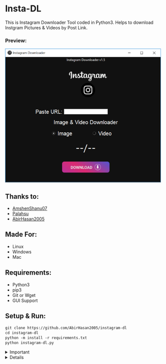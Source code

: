 # Insta-DL
This is Instagram Downloader Tool coded in Python3. Helps to download Instgram Pictures & Videos by Post Link.

### Preview:
![Screenshot](src/screenshot.png)

## Thanks to:
- [AmshenShanu07](https://github.com/AmshenShanu07)
- [Palahsu](https://github.com/palahsu)
- [AbirHasan2005](https://github.com/AbirHasan2005)

## Made For:
- Linux
- Windows
- Mac

## Requirements:
- Python3
- pip3
- Git or Wget
- GUI Support

## Setup & Run:
```
git clone https://github.com/AbirHasan2005/instagram-dl
cd instagram-dl
python -m install -r requirements.txt
python instagram-dl.py
```

<details>
  <summary>Important</summary>

This is in development. Could be buggy. If you get any kind of error please report in repo issues. Also you can report on my [Telegram Group](http://t.me/linux_repo). Also this is available on [SourceForge](https://sourceforge.net/projects/instagram-dl/) as EXE File for Windows.

#### SourceForge:
<a href="https://sourceforge.net/projects/instagram-dl/"><img alt="SourceForge" src="https://img.shields.io/sourceforge/dt/instagram-dl?color=blue&label=SourceForge&logo=sourceforge"></a>

</details>  
<details>

<a href="https://t.me/linux_repo"><img src="https://img.shields.io/badge/Telegram-Join%20Telegram%20Group-blue.svg?logo=telegram"></a>

## Follow on:
<p align="left">
<a href="https://github.com/AbirHasan2005"><img src="https://img.shields.io/badge/GitHub-Follow%20on%20GitHub-inactive.svg?logo=github"></a>
</p>
<p align="left">
<a href="https://twitter.com/AbirHasan2005"><img src="https://img.shields.io/badge/Twitter-Follow%20on%20Twitter-informational.svg?logo=twitter"></a>
</p>
<p align="left">
<a href="https://facebook.com/AbirHasan2005"><img src="https://img.shields.io/badge/Facebook-Follow%20on%20Facebook-blue.svg?logo=facebook"></a>
</p>
<p align="left">
<a href="https://instagram.com/AbirHasan2005"><img src="https://img.shields.io/badge/Instagram-Follow%20on%20Instagram-important.svg?logo=instagram"></a>
</p>